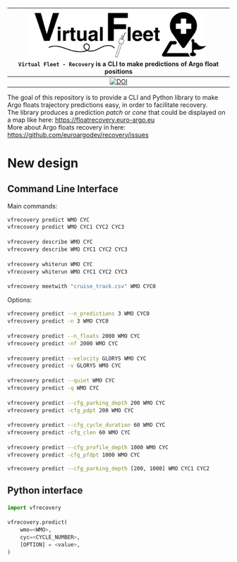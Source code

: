|<img src="https://raw.githubusercontent.com/euroargodev/VirtualFleet_recovery/master/docs/img/logo-virtual-fleet-recovery.png" alt="VirtualFleet-Recovery logo" width="400"><br>``Virtual Fleet - Recovery`` is a CLI to make predictions of Argo float positions|
|:---------------------------------------------------------------------------------------------------------------------------------------------------------------------------------------------------------------------------------------------------------------:|
|                                                                                 [![DOI](https://zenodo.org/badge/543618989.svg)](https://zenodo.org/badge/latestdoi/543618989)                                                                                  |

The goal of this repository is to provide a CLI and Python library to make Argo floats trajectory predictions easy, in order to facilitate recovery.  
The library produces a prediction _patch_ or _cone_ that could be displayed on a map like here: https://floatrecovery.euro-argo.eu  
More about Argo floats recovery in here: https://github.com/euroargodev/recovery/issues

# New design

## Command Line Interface

Main commands:
```bash
vfrecovery predict WMO CYC
vfrecovery predict WMO CYC1 CYC2 CYC3

vfrecovery describe WMO CYC
vfrecovery describe WMO CYC1 CYC2 CYC3

vfrecovery whiterun WMO CYC
vfrecovery whiterun WMO CYC1 CYC2 CYC3

vfrecovery meetwith "cruise_track.csv" WMO CYC0
```

Options:
```bash
vfrecovery predict --n_predictions 3 WMO CYC0
vfrecovery predict -n 3 WMO CYC0

vfrecovery predict --n_floats 2000 WMO CYC
vfrecovery predict -nf 2000 WMO CYC

vfrecovery predict --velocity GLORYS WMO CYC
vfrecovery predict -v GLORYS WMO CYC

vfrecovery predict --quiet WMO CYC
vfrecovery predict -q WMO CYC

vfrecovery predict --cfg_parking_depth 200 WMO CYC
vfrecovery predict -cfg_pdpt 200 WMO CYC

vfrecovery predict --cfg_cycle_duration 60 WMO CYC
vfrecovery predict -cfg_clen 60 WMO CYC

vfrecovery predict --cfg_profile_depth 1000 WMO CYC
vfrecovery predict -cfg_pfdpt 1000 WMO CYC
```

```bash
vfrecovery predict --cfg_parking_depth [200, 1000] WMO CYC1 CYC2
```

## Python interface

```python
import vfrecovery

vfrecovery.predict(
    wmo=<WMO>,
    cyc=<CYCLE_NUMBER>,
    [OPTION] = <value>,
)
```
